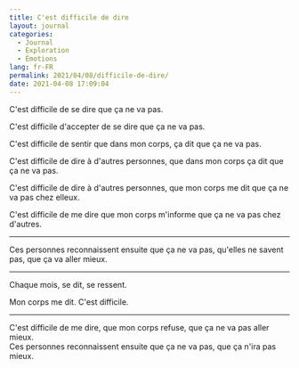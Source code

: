 ```yaml
---
title: C'est difficile de dire
layout: journal
categories:
  - Journal
  - Exploration
  - Émotions
lang: fr-FR
permalink: 2021/04/08/difficile-de-dire/
date: 2021-04-08 17:09:04
---
```


C'est difficile de se dire que ça ne va pas.

C'est difficile d'accepter de se dire que ça ne va pas.

C'est difficile de sentir que dans mon corps, ça dit que ça ne va pas.

C'est difficile de dire à d'autres personnes, que dans mon corps ça dit que ça ne va pas.

C'est difficile de dire à d'autres personnes, que mon corps me dit que ça ne va pas chez elleux.

C'est difficile de me dire que mon corps m'informe que ça ne va pas chez d'autres.

---

Ces personnes reconnaissent ensuite que ça ne va pas, qu'elles ne savent pas, que ça va aller mieux.

---

Chaque mois, se dit, se ressent.

Mon corps me dit. C'est difficile.

---

C'est difficile de me dire, que mon corps refuse, que ça ne va pas aller mieux.
\
Ces personnes reconnaissent ensuite que ça ne va pas, que ça n'ira pas mieux.